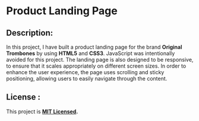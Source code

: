 # Product Landing Page

## Description: 

In this project, I have built a product landing page for the brand **Original Trombones** by using **HTML5** and **CSS3**. JavaScript was intentionally avoided for this project. The landing page is also designed to be responsive, to ensure that it scales appropriately on different screen sizes. In order to enhance the user experience, the page uses scrolling and sticky positioning, allowing users to easily navigate through the content. 

## License :

   
This project is **[MIT Licensed](./LICENSE).**
